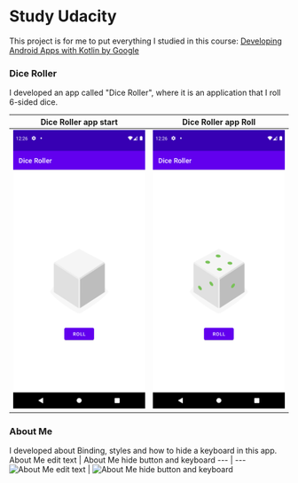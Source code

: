 # Study Udacity

This project is for me to put everything I studied in this course: [Developing Android Apps with Kotlin by Google](https://www.udacity.com/course/developing-android-apps-with-kotlin--ud9012)


### Dice Roller
I developed an app called "Dice Roller", where it is an application that I roll 6-sided dice.

Dice Roller app start | Dice Roller app Roll
--- | ---
![Dice Roller app start](android-dice-roller/images/Screenshot_01.png) | ![Dice Roller app Roll](android-dice-roller/images/Screenshot_02.png)


### About Me
I developed about Binding, styles and how to hide a keyboard in this app.
About Me edit text | About Me hide button and keyboard
--- | ---
![About Me edit text](android-about-me/images/Screenshot_201.png) | ![About Me hide button and keyboard](android-about-me/images/Screenshot_202.png)
